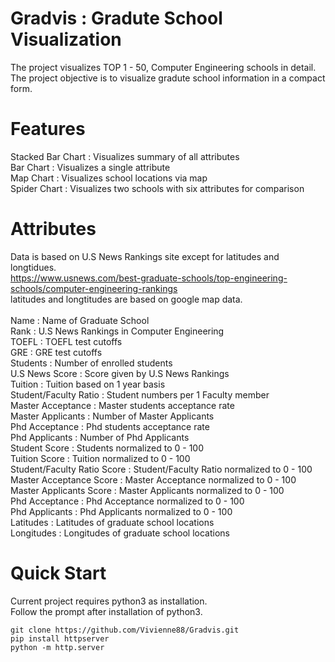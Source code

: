 # Gradvis : Gradute School Visualization
The project visualizes TOP 1 - 50, Computer Engineering schools in detail. \
The project objective is to visualize gradute school information in a compact form.

# Features
Stacked Bar Chart : Visualizes summary of all attributes \
Bar Chart : Visualizes a single attribute \
Map Chart : Visualizes school locations via map \
Spider Chart : Visualizes two schools with six attributes for comparison

# Attributes
Data is based on U.S News Rankings site except for latitudes and longtidues. \
https://www.usnews.com/best-graduate-schools/top-engineering-schools/computer-engineering-rankings \
latitudes and longtitudes are based on google map data. \
\
Name : Name of Graduate School \
Rank : U.S News Rankings in Computer Engineering \
TOEFL : TOEFL test cutoffs \
GRE : GRE test cutoffs \
Students : Number of enrolled students \
U.S News Score : Score given by U.S News Rankings \
Tuition : Tuition based on 1 year basis \
Student/Faculty Ratio : Student numbers per 1 Faculty member \
Master Acceptance : Master students acceptance rate \
Master Applicants : Number of Master Applicants \
Phd Acceptance : Phd students acceptance rate \
Phd Applicants : Number of Phd Applicants \
Student Score : Students normalized to 0 - 100 \
Tuition Score : Tuition normalized to 0 - 100 \
Student/Faculty Ratio Score : Student/Faculty Ratio normalized to 0 - 100 \
Master Acceptance Score : Master Acceptance normalized to 0 - 100 \
Master Applicants Score : Master Applicants normalized to 0 - 100 \
Phd Acceptance : Phd Acceptance normalized to 0 - 100 \
Phd Applicants : Phd Applicants normalized to 0 - 100 \
Latitudes : Latitudes of graduate school locations \
Longitudes : Longitudes of graduate school locations

# Quick Start
Current project requires python3 as installation. \
Follow the prompt after installation of python3. 
```
git clone https://github.com/Vivienne88/Gradvis.git
pip install httpserver
python -m http.server
```

